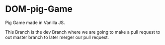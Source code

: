 # DOM-pig-Game
Pig Game made in Vanilla JS. 

This Branch is the dev Branch where we are going to make a pull request to out master branch to later merger our pull request.
